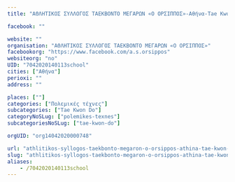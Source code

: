 ```yaml
---
title: "ΑΘΛΗΤΙΚΟΣ ΣΥΛΛΟΓΟΣ ΤΑΕΚΒΟΝΤΟ ΜΕΓΑΡΩΝ «Ο ΟΡΣΙΠΠΟΣ»-Αθήνα-Tae Kwon Do"

facebook: ""

website: ""
organisation: "ΑΘΛΗΤΙΚΟΣ ΣΥΛΛΟΓΟΣ ΤΑΕΚΒΟΝΤΟ ΜΕΓΑΡΩΝ «Ο ΟΡΣΙΠΠΟΣ»"
facebookorg: "https://www.facebook.com/a.s.orsippos"
websiteorg: "no"
UID: "7042020140113school"
cities: ["Αθήνα"]
perioxi: ""
address: ""

places: [""]
categories: ["Πολεμικές τέχνες"]
subcategories: ["Tae Kwon Do"]
categoryNoSLug: ["polemikes-texnes"]
subcategoriesNoSLug: ["tae-kwon-do"]

orgUID: "org14042020000748"

url: "athlitikos-syllogos-taekbonto-megaron-o-orsippos-athina-tae-kwon-do/athina"
slug: "athlitikos-syllogos-taekbonto-megaron-o-orsippos-athina-tae-kwon-do"
aliases:
    - /7042020140113school
---
```






